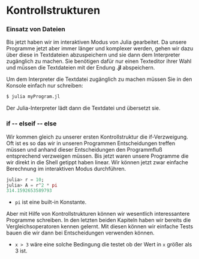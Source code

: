 # Kontrollstrukturen

### Einsatz von Dateien

Bis jetzt haben wir im interaktiven Modus von Julia gearbeitet. Da unsere Programme jetzt aber immer länger und komplexer
werden, gehen wir dazu über diese in Textdateien abzuspeichern und sie dann dem Interpreter zugänglich zu machen. 
Sie benötigen dafür nur einen Texteditor ihrer Wahl und müssen die Textdateien mit der Endung **.jl** abspeichern.  

Um dem Interpreter die Textdatei zugänglich zu machen müssen Sie in den Konsole einfach nur schreiben:   

```bash
$ julia myProgram.jl
```
Der Julia-Interpreter lädt dann die Textdatei und übersetzt sie. 

### if -- elseif -- else

Wir kommen gleich zu unserer ersten Kontrollstruktur die if-Verzweigung. Oft ist es so das wir in unseren Programmen Entscheidungen treffen müssen und anhand dieser Entscheidungen den Programmfluß entsprechend verzweigen müssen. Bis jetzt waren unsere Programme die wir direkt in die Shell getippt haben linear. Wir können jetzt zwar einfache Berechnung im interaktiven Modus durchführen.  

```julia
julia> r = 10;
julia> A = r^2 * pi
314.1592653589793
```

* ```pi``` ist eine built-in Konstante.  

Aber mit Hilfe von Kontrollstrukturen können wir wesentlich interessantere Programme schreiben. In den letzten beiden Kapiteln haben wir bereits die Vergleichsoperatoren kennen gelernt. Mit diesen können wir einfache Tests bauen die wir dann bei Entscheidungen verwenden können.  

* ``` x > 3 ``` wäre eine solche Bedingung die testet ob der Wert in ```x``` größer als 3 ist.  




